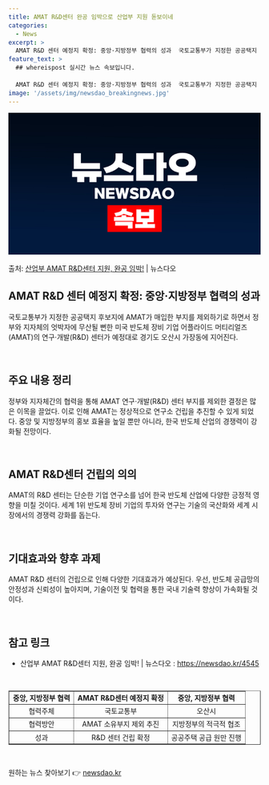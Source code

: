 ```yaml
---
title: AMAT R&D센터 완공 임박으로 산업부 지원 돋보이네
categories:
  - News
excerpt: >
  AMAT R&D 센터 예정지 확정: 중앙·지방정부 협력의 성과  국토교통부가 지정한 공공택지 후보지에 AMA…
feature_text: >
  ## whereispost 실시간 뉴스 속보입니다.

  AMAT R&D 센터 예정지 확정: 중앙·지방정부 협력의 성과  국토교통부가 지정한 공공택지 후보지에 AMA…
image: '/assets/img/newsdao_breakingnews.jpg'
---
```


![뉴스다오 속보](/assets/img/newsdao_breakingnews.jpg)

<p>출처: <a href="https://newsdao.kr/4545" rel="dofollow">산업부 AMAT R&D센터 지원, 완공 임박!</a> | 뉴스다오</p>

<h2 data-ke-size="size26">AMAT R&D 센터 예정지 확정: 중앙·지방정부 협력의 성과</h2>
국토교통부가 지정한 공공택지 후보지에 AMAT가 매입한 부지를 제외하기로 하면서 정부와 지자체의 엇박자에 무산될 뻔한 미국 반도체 장비 기업 어플라이드 머티리얼즈(AMAT)의 연구·개발(R&D) 센터가 예정대로 경기도 오산시 가장동에 지어진다.
<p data-ke-size="size16">&nbsp;</p>

<h2 data-ke-size="size26">주요 내용 정리</h2>
정부와 지자체간의 협력을 통해 AMAT 연구·개발(R&D) 센터 부지를 제외한 결정은 많은 이목을 끌었다. 이로 인해 AMAT는 정상적으로 연구소 건립을 추진할 수 있게 되었다. 중앙 및 지방정부의 홍보 효율을 높일 뿐만 아니라, 한국 반도체 산업의 경쟁력이 강화될 전망이다.
<p data-ke-size="size16">&nbsp;</p>

<h2 data-ke-size="size26">AMAT R&D센터 건립의 의의</h2>
AMAT의 R&D 센터는 단순한 기업 연구소를 넘어 한국 반도체 산업에 다양한 긍정적 영향을 미칠 것이다. 세계 1위 반도체 장비 기업의 투자와 연구는 기술의 국산화와 세계 시장에서의 경쟁력 강화를 돕는다.
<p data-ke-size="size16">&nbsp;</p>

<h2 data-ke-size="size26">기대효과와 향후 과제</h2>
AMAT R&D 센터의 건립으로 인해 다양한 기대효과가 예상된다. 우선, 반도체 공급망의 안정성과 신뢰성이 높아지며, 기술이전 및 협력을 통한 국내 기술력 향상이 가속화될 것이다.
<p data-ke-size="size16">&nbsp;</p>

<h2 data-ke-size="size26">참고 링크</h2>
<ul>
	<li>산업부 AMAT R&D센터 지원, 완공 임박! | 뉴스다오  : <a href="https://newsdao.kr/4545">https://newsdao.kr/4545</a></li>
</ul>
<p data-ke-size="size16">&nbsp;</p>

<table style="width: 100%;" border="1">
<tbody>
<tr>
<td style="text-align: center; height: 17px;"><b>중앙, 지방정부 협력</b></td>
<td style="text-align: center; height: 17px;"><b>AMAT R&D센터 예정지 확정</b></td>
<td style="text-align: center; height: 17px;"><b>중앙, 지방정부 협력</b></td>
</tr>
<tr>
<td style="text-align: center;">협력주체</td>
<td style="text-align: center;">국토교통부</td>
<td style="text-align: center;">오산시</td>
</tr>
<tr>
<td style="text-align: center;">협력방안</td>
<td style="text-align: center;">AMAT 소유부지 제외 추진</td>
<td style="text-align: center;">지방정부의 적극적 협조</td>
</tr>
<tr>
<td style="text-align: center;">성과</td>
<td style="text-align: center;">R&D 센터 건립 확정</td>
<td style="text-align: center;">공공주택 공급 원만 진행</td>
</tr>
</tbody>
</table>
<p data-ke-size="size16">&nbsp;</p> 

원하는 뉴스 찾아보기 👉 <a href="https://newsdao.kr" rel="dofollow">newsdao.kr</a>


